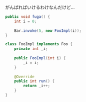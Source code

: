 がんばればいけるわけなんだけど...

```java
public void fuga() {
    int i = 0;
    
    Bar.invoke(5, new FooImpl(i));
}

class FooImpl implements Foo {
    private int _i;
    
    public FooImpl(int i) {
        _i = i;
    }
    
    @Override
    public int run() {
        return _i++;
    }
}
```
<!-- .element style="font-size: 50%" -->
